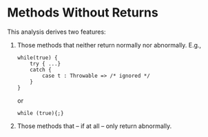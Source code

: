 # Methods Without Returns

This analysis derives two features:

 1. Those methods that neither return normally nor abnormally.
    E.g.,

        while(true) {
            try { ...}
            catch {
                case t : Throwable => /* ignored */
            }
        }

    or

        while (true){;}

 1. Those methods that – if at all – only return abnormally.
